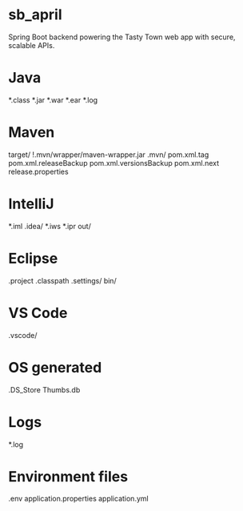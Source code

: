 # sb_april
Spring Boot backend powering the Tasty Town web app with secure, scalable APIs.
# Java
*.class
*.jar
*.war
*.ear
*.log

# Maven
target/
!.mvn/wrapper/maven-wrapper.jar
.mvn/
pom.xml.tag
pom.xml.releaseBackup
pom.xml.versionsBackup
pom.xml.next
release.properties

# IntelliJ
*.iml
.idea/
*.iws
*.ipr
out/

# Eclipse
.project
.classpath
.settings/
bin/

# VS Code
.vscode/

# OS generated
.DS_Store
Thumbs.db

# Logs
*.log

# Environment files
.env
application.properties
application.yml
